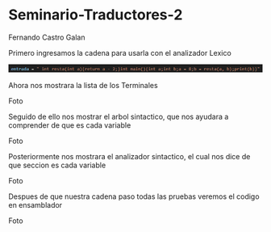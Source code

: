 # Seminario-Traductores-2
Fernando Castro Galan 

Primero ingresamos la cadena para usarla con el analizador Lexico

![Cadena](https://github.com/ByPona/Seminario-Traductores-2/blob/main/Cadena.png)

Ahora nos mostrara la lista de los Terminales

Foto

Seguido de ello nos mostrar el arbol sintactico, que nos ayudara a comprender de que es cada variable

Foto

Posteriormente nos mostrara el analizador sintactico, el cual nos dice de que seccion es cada variable 

Foto

Despues de que nuestra cadena paso todas las pruebas veremos el codigo en ensamblador 

Foto

